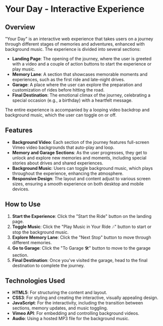 # Your Day - Interactive Experience

## Overview

"Your Day" is an interactive web experience that takes users on a journey through different stages of memories and adventures, enhanced with background music. The experience is divided into several sections:

- **Landing Page**: The opening of the journey, where the user is greeted with a video and a couple of action buttons to start the experience or play music.
- **Memory Lane**: A section that showcases memorable moments and experiences, such as the first ride and late-night drives.
- **Garage**: A place where the user can explore the preparation and customization of rides before hitting the road.
- **Final Destination**: The emotional climax of the journey, celebrating a special occasion (e.g., a birthday) with a heartfelt message.

The entire experience is accompanied by a looping video backdrop and background music, which the user can toggle on or off. 

## Features

- **Background Video**: Each section of the journey features full-screen Vimeo video backgrounds that auto-play and loop.
- **Memory and Garage Sections**: As the user progresses, they get to unlock and explore new memories and moments, including special stories about drives and shared experiences.
- **Background Music**: Users can toggle background music, which plays throughout the experience, enhancing the atmosphere.
- **Responsive Design**: The layout and content adjust to various screen sizes, ensuring a smooth experience on both desktop and mobile devices.

## How to Use

1. **Start the Experience**: Click the "Start the Ride" button on the landing page.
2. **Toggle Music**: Click the "Play Music in Your Ride 🎶" button to start or stop the background music.
3. **Explore Memory Lane**: Click the "Next Stop" button to move through different memories.
4. **Go to Garage**: Click the "To Garage 🛠️" button to move to the garage section.
5. **Final Destination**: Once you've visited the garage, head to the final destination to complete the journey.

## Technologies Used

- **HTML5**: For structuring the content and layout.
- **CSS3**: For styling and creating the interactive, visually appealing design.
- **JavaScript**: For the interactivity, including the transition between sections, memory updates, and music toggling.
- **Vimeo API**: For embedding and controlling background videos.
- **Audio**: Using a hosted MP3 file for the background music.
